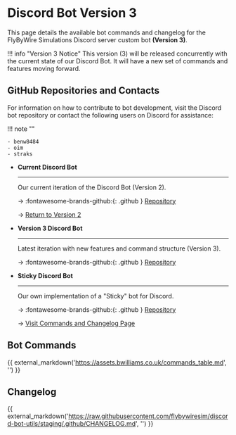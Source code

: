 # Discord Bot Version 3

This page details the available bot commands and changelog for the FlyByWire Simulations Discord server custom bot **(Version 3)**.

!!! info "Version 3 Notice"
    This version (3) will be released concurrently with the current state of our Discord Bot. It will have a new set of commands and features moving forward.

## GitHub Repositories and Contacts

For information on how to contribute to bot development, visit the Discord bot repository or contact the following users on Discord for assistance:

!!! note ""

    - benw8484
    - oim
    - straks

<div class="grid cards" markdown>

- **Current Discord Bot**

    ---

    Our current iteration of the Discord Bot (Version 2).

    -> :fontawesome-brands-github:{: .github } [Repository](https://github.com/flybywiresim/discord-bot)

    -> [Return to Version 2](discord-bot.md)

- **Version 3 Discord Bot**

    ---

    Latest iteration with new features and command structure (Version 3).

    -> :fontawesome-brands-github:{: .github } [Repository](https://github.com/flybywiresim/discord-bot-utils)

- **Sticky Discord Bot**

    ---

    Our own implementation of a "Sticky" bot for Discord.

    -> :fontawesome-brands-github:{: .github } [Repository](https://github.com/flybywiresim/discord-bot-sticky)

    -> [Visit Commands and Changelog Page](discord-bot-sticky.md)

</div>

## Bot Commands

{{ external_markdown('https://assets.bwilliams.co.uk/commands_table.md', '') }}

## Changelog

{{ external_markdown('https://raw.githubusercontent.com/flybywiresim/discord-bot-utils/staging/.github/CHANGELOG.md', '') }}

